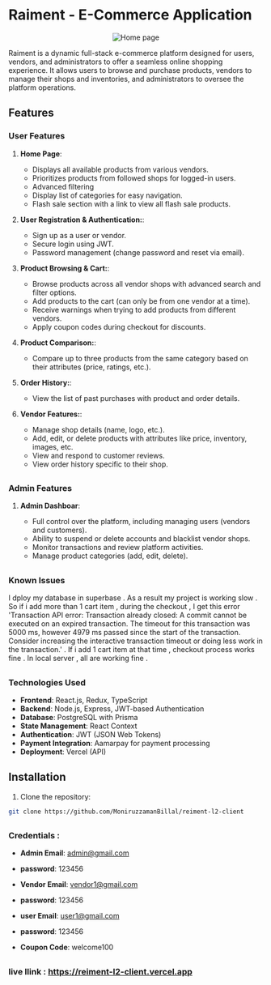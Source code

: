 # Raiment - E-Commerce Application

<p align="center">
  <img src="https://i.postimg.cc/kgFFvbm4/Vite-React-TS.png" alt="Home page">
</p>

Raiment is a dynamic full-stack e-commerce platform designed for users, vendors, and administrators to offer a seamless online shopping experience. It allows users to browse and purchase products, vendors to manage their shops and inventories, and administrators to oversee the platform operations.

## Features

### User Features

1. **Home Page**:

   - Displays all available products from various vendors.
   - Prioritizes products from followed shops for logged-in users.
   - Advanced filtering
   - Display list of categories for easy navigation.
   - Flash sale section with a link to view all flash sale products.

2. **User Registration & Authentication:**:

   - Sign up as a user or vendor.
   - Secure login using JWT.
   - Password management (change password and reset via email).

3. **Product Browsing & Cart:**:

   - Browse products across all vendor shops with advanced search and filter options.
   - Add products to the cart (can only be from one vendor at a time).
   - Receive warnings when trying to add products from different vendors.
   - Apply coupon codes during checkout for discounts.

4. **Product Comparison:**:

   - Compare up to three products from the same category based on their attributes (price, ratings, etc.).

5. **Order History:**:

   - View the list of past purchases with product and order details.

6. **Vendor Features:**:
   - Manage shop details (name, logo, etc.).
   - Add, edit, or delete products with attributes like price, inventory, images, etc.
   - View and respond to customer reviews.
   - View order history specific to their shop.

##

### Admin Features

1. **Admin Dashboar**:

   - Full control over the platform, including managing users (vendors and customers).
   - Ability to suspend or delete accounts and blacklist vendor shops.
   - Monitor transactions and review platform activities.
   - Manage product categories (add, edit, delete).

   ##

### Known Issues

I dploy my database in superbase . As a result my project is working slow . So if i add more than 1 cart item , during the checkout , I get this error 'Transaction API error: Transaction already closed: A commit cannot be executed on an expired transaction. The timeout for this transaction was 5000 ms, however 4979 ms passed since the start of the transaction. Consider increasing the interactive transaction timeout or doing less work in the transaction.' . If i add 1 cart item at that time , checkout process works fine . In local server , all are working fine .

##

### Technologies Used

- **Frontend**: React.js, Redux, TypeScript
- **Backend**: Node.js, Express, JWT-based Authentication
- **Database**: PostgreSQL with Prisma
- **State Management**: React Context
- **Authentication**: JWT (JSON Web Tokens)
- **Payment Integration**: Aamarpay for payment processing
- **Deployment**: Vercel (API)

## Installation

1.  Clone the repository:

```bash
git clone https://github.com/MoniruzzamanBillal/reiment-l2-client
```

##

### Credentials :

- **Admin Email**: admin@gmail.com
- **password**: 123456

- **Vendor Email**: vendor1@gmail.com
- **password**: 123456

- **user Email**: user1@gmail.com
- **password**: 123456

- **Coupon Code**: welcome100

##

### live llink : https://reiment-l2-client.vercel.app
